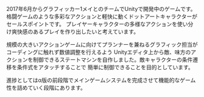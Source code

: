 2017年6月からグラフィッカー1メイとのチームでUnityで開発中のゲームです。
格闘ゲームのような多彩なアクションと軽快に動くドットアートキャラクターがセールスポイントです。
プレイヤーキャラクターの多様なアクションを使い分け爽快感のあるプレイを作り出したいと考えています。

規模の大きいアクションゲームに向けてプランナーを兼ねるグラフィック担当がコーディングに触れず数値調整を行えるよう
Unityエディタ上から敵、味方のアクションを制御できるステートマシンを自作しました。敵キャラクターの条件遷移を条件式をアタッチすることで
簡単に制御できることを目的としています。

進捗としてはα版の前段階でメインゲームシステムを完成させて機能的なゲーム性を詰めていく段階にあります。
